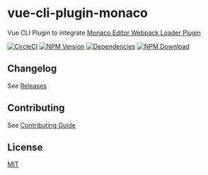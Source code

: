 # vue-cli-plugin-monaco

Vue CLI Plugin to integrate [Monaco Editor Webpack Loader Plugin](https://github.com/Microsoft/monaco-editor-webpack-plugin)

[![CircleCI][circleci-img]][circleci-url]
[![NPM Version][npm-img]][npm-url]
[![Dependencies][david-img]][david-url]
[![NPM Download][download-img]][download-url]

[circleci-img]: https://img.shields.io/circleci/project/github/vusion/vue-cli-plugin-monaco.svg?style=flat-square
[circleci-url]: https://circleci.com/gh/vusion/vue-cli-plugin-monaco
[npm-img]: http://img.shields.io/npm/v/vue-cli-plugin-monaco.svg?style=flat-square
[npm-url]: http://npmjs.org/package/vue-cli-plugin-monaco
[david-img]: http://img.shields.io/david/vusion/vue-cli-plugin-monaco.svg?style=flat-square
[david-url]: https://david-dm.org/vusion/vue-cli-plugin-monaco
[download-img]: https://img.shields.io/npm/dm/vue-cli-plugin-monaco.svg?style=flat-square
[download-url]: https://npmjs.org/package/vue-cli-plugin-monaco

## Changelog

See [Releases](https://github.com/vusion/vue-cli-plugin-monaco/releases)

## Contributing

See [Contributing Guide](https://github.com/vusion/DOCUMENTATION/issues/8)

## License

[MIT](LICENSE)
